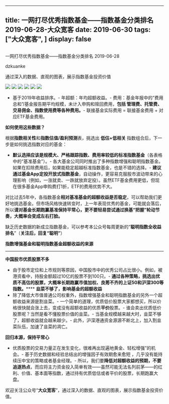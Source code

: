 
---
title:   一网打尽优秀指数基金——指数基金分类排名 2019-06-28-大众宽客
date: 2019-06-30
tags: ["大众宽客", ]
display: false
---


## 



一网打尽优秀指数基金——指数基金分类排名 2019-06-28




dzkuanke




通过深入的数据、直观的图表，展示指数基金投资价值




<img class="rich_pages" data-ratio="1.718562874251497" data-s="300,640" src="https://mmbiz.qpic.cn/mmbiz_png/PKw3FQPmhIiasGgZFpbfiaaeLApjDASjz1qiaztxKibYg4icjsaUWVtvv9T5ByLbzOhzHHG59mia4QqlTYhEjxqsoV9Q/640?wx_fmt=png" data-type="png" data-w="1002" style=""/>

<img class="rich_pages" data-ratio="1.3021868787276343" data-s="300,640" src="https://mmbiz.qpic.cn/mmbiz_png/PKw3FQPmhIiasGgZFpbfiaaeLApjDASjz1ib8LE5NtuEuCzfc1WjexLfLqhCLCKXIMVNjBFx3gbgaCV1mPkJSJncA/640?wx_fmt=png" data-type="png" data-w="1006" style=""/>

<img class="rich_pages" data-ratio="1.5476190476190477" data-s="300,640" src="https://mmbiz.qpic.cn/mmbiz_png/PKw3FQPmhIiasGgZFpbfiaaeLApjDASjz1lvwdYatoNiakJmI00ibico70KFG1CUibHJTIrUau3RzFXh9VbjX4NRchJQ/640?wx_fmt=png" data-type="png" data-w="1008" style=""/>

<img class="rich_pages" data-ratio="1.3359683794466404" data-s="300,640" src="https://mmbiz.qpic.cn/mmbiz_png/PKw3FQPmhIiasGgZFpbfiaaeLApjDASjz1A8d0aDQqicWQL1vpibdVgTIafphDHB6kqvTtECFDOxAwX7IbTrCApf4g/640?wx_fmt=png" data-type="png" data-w="1012" style="text-align: center;white-space: normal;"/>

<img class="rich_pages" data-ratio="1.1600790513833992" data-s="300,640" src="https://mmbiz.qpic.cn/mmbiz_png/PKw3FQPmhIiasGgZFpbfiaaeLApjDASjz1iaRLok5ZRUlMRMdJKZia2a1MoOiaBJxrmJfdMOeL6bg1ml1Psn1vPGrVA/640?wx_fmt=png" data-type="png" data-w="1012" style="text-align: center;white-space: normal;"/>

<img class="rich_pages" data-ratio="0.8690476190476191" data-s="300,640" src="https://mmbiz.qpic.cn/mmbiz_png/PKw3FQPmhIiasGgZFpbfiaaeLApjDASjz19icklxbB8pKynibdlc5kiaH0Cnvl3iaGZ2CFOBwYS8hAGmjR1Q2XXWuMWQ/640?wx_fmt=png" data-type="png" data-w="1008" style="text-align: center;white-space: normal;"/>


- 基于2019年收益排序。- 年超额：年均超额收益。- 费用：基金年报中的“费用总和”/基金报告期平均规模，未计入申购和赎回费用，**包括 管理费、托管费、交易佣金、指数使用费等各种费用。**- 联接基金实际费用 = 联接基金费用 + 对应ETF基金费用。




**如何使用这些数据？**



根据**指数相关性**和**指数估值/盈利预测**表，挑选出&nbsp;**低估+低相关** 指数组合后，下一步是如何挑选指数对应的基金：
- **默认选择应该是规模大、严格跟踪指数、费用率较低的标准指数基金**（各表格中的“基准基金”）。- 各大基金公司同时推出了多种指数增强和聪明指数基金。如果在扣除费用后，如果能稳定超越标准指数基金，也是不错的选择。- **建议通过基金App定投开放式指数基金**，自动操作，更容易克服股市波动带来的心理影响（例如，一涨就卖、一跌就放弃定投）。虽然ETF基金费用更低，但现在很多基金App申购费打1折，ETF的费用优势不大。


对比过去5年中，各指数基金**相对基准基金的超额收益是否稳定**<h-char unicode="ff0c" class="" style="max-width: 100%;box-sizing: border-box !important;word-wrap: break-word !important;">，</h-char>可以帮助我们更好地挑选基金。但市场风格快速转变时，上一年表现优秀的基金，可能就会落后，所以**请对基金长期跑赢基准保持平常心，更不要轻易尝试通过换基“把握”轮动节奏，大概率会变成左右打脸。**



缺乏历史数据的新成立指数基金，可以参考本公众号每周更新的“**聪明指数全收益排名**”（**关注后，回复“聪明”**）





**指数增强基金和聪明指数基金超额收益的来源**

****

**中国股市优质股票不多**
- 由于股市定位和上市规则等原因，中国股市中的优秀公司占比很小。例如，被港资看中，持股金额超过10亿的股票不到100只。- **通过各种策略，挑选出优质不高估的股票，大概率长期跑赢市值加权、良莠不齐的上证50和沪深300等指数。******
**韭菜不够了，影响基金的超额收益**
- 除了降低大市值普通公司权重外，指数增强基金和聪明指数基金的另外一个超额收益来源是割韭菜。- 一个简单的道理，优质低价股票大家都想买，所以价格很快就会涨上去，变成没有超额收益的优质**平价**股票。- 谁会卖出优质低价股票呢？当然是看不懂股票价值的韭菜。- 当基金规模越来越大时，韭菜不够了，超额收益就会越来越少。- 此外，沪深港通资金源源不断北上，加入割韭菜队伍，加速了韭菜的凋亡。


**回归本源，保持平常心**
- 优质股票的交易力量正在发生变化，很难再出现遍地黄金、轻松增强”的机会。- 基于历史数据和经验总结出的增强因子有效期愈来愈短 ，几乎没有能持续压中宝的策略或者基金经理。- 所以，我们要**降低对超额收益的预期，不要追逐热点**，而应将主力资金投入简单有效——虽然可能无法名列前茅——的红利、价值、基本面等指数，通过持有优质低估或者平价的股票，长期跑赢大盘。


欢迎关注公众号“**大众宽客**”，通过深入的数据、直观的图表，展示指数基金投资价值。








